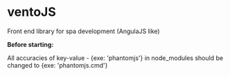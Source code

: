 # ventoJS
Front end library for spa development (AngulaJS like)

**Before starting:** 

All accuracies of key-value - {exe: 'phantomjs'} in node_modules should be changed to {exe: 'phantomjs.cmd'}

 
